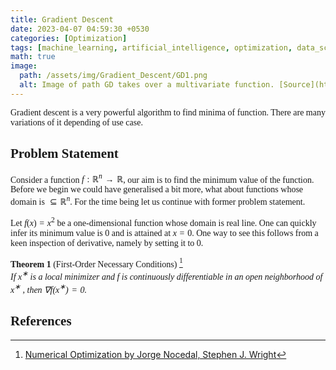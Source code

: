```yaml
---
title: Gradient Descent 
date: 2023-04-07 04:59:30 +0530
categories: [Optimization]
tags: [machine_learning, artificial_intelligence, optimization, data_science]     # TAG names should always be lowercase
math: true
image:
  path: /assets/img/Gradient_Descent/GD1.png
  alt: Image of path GD takes over a multivariate function. [Source](https://easyai.tech/en/ai-definition/gradient-descent/)
---
```


<div class="custom" markdown="1" style="font-family: CMS"> 

<style>
    h1, h2 {
        font-family: CMS;
    }
</style>

Gradient descent is a very powerful algorithm to find minima of function. There are many variations of it depending of use case.
<!--more-->

## Problem Statement 

Consider a function $f: \mathbb{R}^n \rightarrow \mathbb{R}$, our aim is to find the minimum value of the function. Before we begin we could have generalised a bit more, what about functions whose domain is $\subseteq \mathbb{R}^n$. For the time being let us continue with former problem statement.

Let $f(x) = x^2$ be a one-dimensional function whose domain is real line. One can quickly infer its minimum value is 0 and is attained at $x = 0$. One way to see this follows from a keen inspection of derivative, namely by setting it to 0.

**Theorem 1** (First-Order Necessary Conditions) [^1] <br />
*If $x^∗$ is a local minimizer and $f$ is continuously differentiable in an open neighborhood of $x^∗$ , then $\nabla f(x^∗) = 0$.*

## References

[^1]: [Numerical Optimization by Jorge Nocedal, Stephen J. Wright](https://link.springer.com/book/10.1007/978-0-387-40065-5)

</div>
